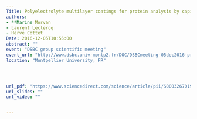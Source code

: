 ```yaml
---
Title: Polyelectrolyte multilayer coatings for protein analysis by capillary electrophoresis
authors:
- **Marine Morvan
- Laurent Leclercq
- Hervé Cottet
Date: 2016-12-05T10:55:00
abstract: ""
event: "DSBC group scientific meeting"
event_url: "http://www.dsbc.univ-montp2.fr/DOC/DSBCmeeting-05dec2016-program.pdf"
location: "Montpellier University, FR"




url_pdf: "https://www.sciencedirect.com/science/article/pii/S0003267019300479"
url_slides: ""
url_video: ""


---
```

